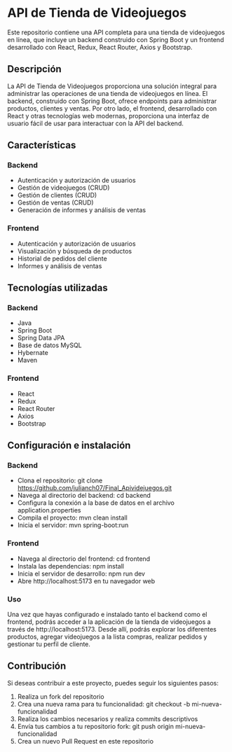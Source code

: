 # API de Tienda de Videojuegos
Este repositorio contiene una API completa para una tienda de videojuegos en línea, que incluye un backend construido con Spring Boot y un frontend desarrollado con React, Redux, React Router, Axios y Bootstrap.
## Descripción
La API de Tienda de Videojuegos proporciona una solución integral para administrar las operaciones de una tienda de videojuegos en línea. El backend, construido con Spring Boot, ofrece endpoints para administrar productos, clientes y ventas. Por otro lado, el frontend, desarrollado con React y otras tecnologías web modernas, proporciona una interfaz de usuario fácil de usar para interactuar con la API del backend.

## Características
### Backend

- Autenticación y autorización de usuarios
- Gestión de videojuegos (CRUD)
- Gestión de clientes (CRUD)
- Gestión de ventas (CRUD)
 - Generación de informes y análisis de ventas

### Frontend

- Autenticación y autorización de usuarios
- Visualización y búsqueda de productos
- Historial de pedidos del cliente
- Informes y análisis de ventas

## Tecnologías utilizadas
### Backend

- Java
- Spring Boot
- Spring Data JPA
- Base de datos MySQL
- Hybernate
- Maven

### Frontend

- React
- Redux
- React Router
- Axios
- Bootstrap

## Configuración e instalación
### Backend

- Clona el repositorio: git clone https://github.com/julianch07/Final_Apividejuegos.git
- Navega al directorio del backend: cd backend
- Configura la conexión a la base de datos en el archivo application.properties
- Compila el proyecto: mvn clean install
- Inicia el servidor: mvn spring-boot:run

### Frontend

- Navega al directorio del frontend: cd frontend
- Instala las dependencias: npm install
- Inicia el servidor de desarrollo: npm run dev 
- Abre http://localhost:5173 en tu navegador web

### Uso
Una vez que hayas configurado e instalado tanto el backend como el frontend, podrás acceder a la aplicación de la tienda de videojuegos a través de http://localhost:5173. Desde allí, podrás explorar los diferentes productos, agregar videojuegos a la lista compras, realizar pedidos y gestionar tu perfil de cliente. 

## Contribución
Si deseas contribuir a este proyecto, puedes seguir los siguientes pasos:

1. Realiza un fork del repositorio
2. Crea una nueva rama para tu funcionalidad: git checkout -b mi-nueva-funcionalidad
3. Realiza los cambios necesarios y realiza commits descriptivos
4. Envía tus cambios a tu repositorio fork: git push origin mi-nueva-funcionalidad
5. Crea un nuevo Pull Request en este repositorio
